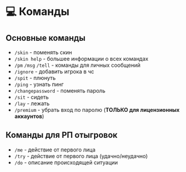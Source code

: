 # 💻 Команды

## Основные команды

- `/skin` - поменять скин
- `/skin help` - большее информации о всех командах
- `/pm` `/msg` `/tell` - команды для личных сообщений
- `/ignore` - добавить игрока в чс
- `/spit` - плюнуть
- `/ping` - узнать пинг
- `/changepassword` - поменять пароль
- `/sit` - сидеть
- `/lay` - лежать
- `/premium` - убрать вход по паролю (**ТОЛЬКО для лицензионных аккаунтов**)

## Команды для РП отыгровок
- `/me` - действие от первого лица
- `/try` - действие от первого лица (удачно/неудачно)
- `/do` - описание происходящей ситуации
